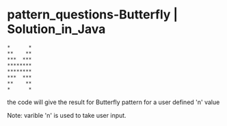 # pattern_questions-Butterfly | Solution_in_Java


    *      *
    **    **
    ***  ***
    ********
    ********
    ***  ***
    **    **
    *      *


the code will give the result for Butterfly pattern for a user defined 'n' value

Note: varible 'n' is used to take user input.
